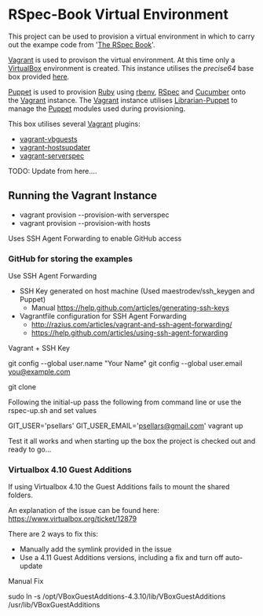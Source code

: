 # RSpec-Book Virtual Environment

This project can be used to provision a virtual environment in which to carry
out the exampe code from 
'[The RSpec Book](http://pragprog.com/book/achbd/the-rspec-book)'.

[Vagrant](http://www.vagrantup.com) is used to provison the virtual 
environment. At this time only a [VirtualBox](http://www.virtualbox.org)
environment is created. This instance utilises the *precise64* base box 
provided [here](http://files.vagrantup.com/precise64.box).

[Puppet](http://puppetlabs.com/) is used to provision
[Ruby](https://www.ruby-lang.org/en/) using 
[rbenv](https://github.com/sstephenson/rbenv), [RSpec](http://rspec.info/)
and [Cucumber](http://cukes.info/) onto the [Vagrant](http://www.vagrantup.com)
instance. The [Vagrant](http://www.vagrantup.com) instance utilises 
[Librarian-Puppet](https://github.com/rodjek/librarian-puppet) to manage the
[Puppet](http://puppetlabs.com/) modules used during provisioning.

This box utilises several [Vagrant](http://www.vagrantup.com) plugins:

* [vagrant-vbguests](https://github.com/dotless-de/vagrant-vbguest)
* [vagrant-hostsupdater](https://github.com/cogitatio/vagrant-hostsupdater)
* [vagrant-serverspec](https://github.com/jvoorhis/vagrant-serverspec)

TODO: Update from here....

## Running the Vagrant Instance

* vagrant provision --provision-with serverspec
* vagrant provision --provision-with hosts

Uses SSH Agent Forwarding to enable GitHub access

### GitHub for storing the examples

Use SSH Agent Forwarding
- SSH Key generated on host machine (Used maestrodev/ssh_keygen and Puppet)
  - Manual https://help.github.com/articles/generating-ssh-keys
- Vagrantfile configuration for SSH Agent Forwarding
  - http://razius.com/articles/vagrant-and-ssh-agent-forwarding/
  - https://help.github.com/articles/using-ssh-agent-forwarding

Vagrant + SSH Key

git config --global user.name "Your Name"
git config --global user.email you@example.com

git clone

Following the initial-up pass the following from command line or use the rspec-up.sh and set values

GIT_USER='psellars' GIT_USER_EMAIL='psellars@gmail.com' vagrant up

Test it all works and when starting up the box the project is checked out and ready to go...

### Virtualbox 4.10 Guest Additions
If using Virtualbox 4.10 the Guest Additions fails to mount the shared folders.

An explanation of the issue can be found here: https://www.virtualbox.org/ticket/12879

There are 2 ways to fix this:

* Manually add the symlink provided in the issue
* Use a 4.11 Guest Additions versions, including a fix and turn off auto-update

Manual Fix

sudo ln -s /opt/VBoxGuestAdditions-4.3.10/lib/VBoxGuestAdditions /usr/lib/VBoxGuestAdditions